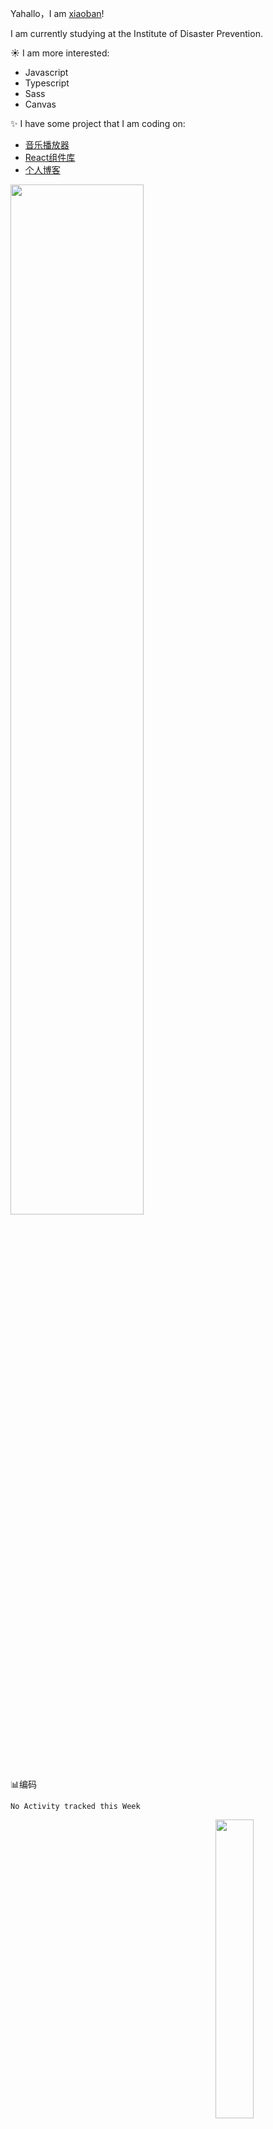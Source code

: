 Yahallo，I am [xiaoban](http://blog.builtcat.top/)!

I am currently studying at the Institute of Disaster Prevention.

:sunny: I am more interested:

- Javascript
- Typescript
- Sass
- Canvas

:sparkles: I have some project that I am coding on:


- [音乐播放器](http://moggy.builtcat.top/)
- [React组件库](http://pussycat.builtcat.top/)
- [个人博客](http://blog.builtcat.top/)


<img  src="https://github-readme-stats.vercel.app/api?username=builtcat&theme=radical" width="65%">



:bar_chart:编码

<!--START_SECTION:waka-->
```text
No Activity tracked this Week
```
<!--END_SECTION:waka-->


<img align="right"  src="https://github-readme-stats.vercel.app/api/top-langs/?username=builtcat&theme=radical" width="35%" >
